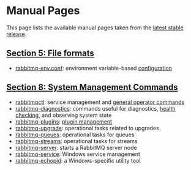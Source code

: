 <!--
Copyright (c) 2005-2024 Broadcom. All Rights Reserved. The term "Broadcom" refers to Broadcom Inc. and/or its subsidiaries.

All rights reserved. This program and the accompanying materials
are made available under the terms of the under the Apache License,
Version 2.0 (the "License”); you may not use this file except in compliance
with the License. You may obtain a copy of the License at

https://www.apache.org/licenses/LICENSE-2.0

Unless required by applicable law or agreed to in writing, software
distributed under the License is distributed on an "AS IS" BASIS,
WITHOUT WARRANTIES OR CONDITIONS OF ANY KIND, either express or implied.
See the License for the specific language governing permissions and
limitations under the License.
-->

# Manual Pages

This page lists the available manual pages taken from the [latest stable release](./changelog.html).

## <a id="section5" class="anchor" href="#section5">Section 5: File formats</a>

* [rabbitmq-env.conf](rabbitmq-env.conf.5.html): environment variable-based [configuration](configure.html)


## <a id="section8" class="anchor" href="#section8">Section 8: System Management Commands</a>

 * [rabbitmqctl](rabbitmqctl.8.html): service management and [general operator commands](./cli.html)
 * [rabbitmq-diagnostics](rabbitmq-diagnostics.8.html): commands useful for diagnostics, [health checking](./monitoring.html),
   and observing system state
 * [rabbitmq-plugins](rabbitmq-plugins.8.html): [plugin management](./plugins.html)
 * [rabbitmq-upgrade](rabbitmq-upgrade.8.html): operational tasks related to upgrades
 * [rabbitmq-queues](rabbitmq-queues.8.html): operational tasks for queues
 * [rabbitmq-streams](rabbitmq-streams.8.html): operational tasks for streams
 * [rabbitmq-server](rabbitmq-server.8.html): starts a RabbitMQ server node
 * [rabbitmq-service](rabbitmq-service.8.html): Windows service management
 * [rabbitmq-echopid](rabbitmq-echopid.8.html): a Windows-specific utility tool
